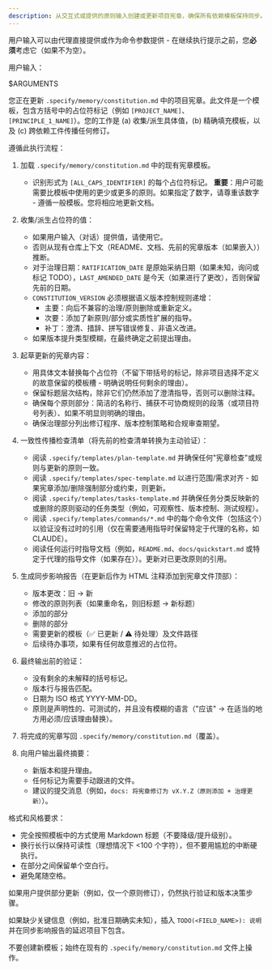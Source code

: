 ```yaml
---
description: 从交互式或提供的原则输入创建或更新项目宪章，确保所有依赖模板保持同步。
---
```


用户输入可以由代理直接提供或作为命令参数提供 - 在继续执行提示之前，您**必须**考虑它（如果不为空）。

用户输入：

$ARGUMENTS

您正在更新 `.specify/memory/constitution.md` 中的项目宪章。此文件是一个模板，包含方括号中的占位符标记（例如 `[PROJECT_NAME]`、`[PRINCIPLE_1_NAME]`）。您的工作是 (a) 收集/派生具体值，(b) 精确填充模板，以及 (c) 跨依赖工件传播任何修订。

遵循此执行流程：

1. 加载 `.specify/memory/constitution.md` 中的现有宪章模板。
   - 识别形式为 `[ALL_CAPS_IDENTIFIER]` 的每个占位符标记。
   **重要**：用户可能需要比模板中使用的更少或更多的原则。如果指定了数字，请尊重该数字 - 遵循一般模板。您将相应地更新文档。

2. 收集/派生占位符的值：
   - 如果用户输入（对话）提供值，请使用它。
   - 否则从现有仓库上下文（README、文档、先前的宪章版本（如果嵌入））推断。
   - 对于治理日期：`RATIFICATION_DATE` 是原始采纳日期（如果未知，询问或标记 TODO），`LAST_AMENDED_DATE` 是今天（如果进行了更改），否则保留先前的日期。
   - `CONSTITUTION_VERSION` 必须根据语义版本控制规则递增：
     * 主要：向后不兼容的治理/原则删除或重新定义。
     * 次要：添加了新原则/部分或实质性扩展的指导。
     * 补丁：澄清、措辞、拼写错误修复、非语义改进。
   - 如果版本提升类型模糊，在最终确定之前提出理由。

3. 起草更新的宪章内容：
   - 用具体文本替换每个占位符（不留下带括号的标记，除非项目选择不定义的故意保留的模板槽 - 明确说明任何剩余的理由）。
   - 保留标题层次结构，除非它们仍然添加了澄清指导，否则可以删除注释。
   - 确保每个原则部分：简洁的名称行、捕获不可协商规则的段落（或项目符号列表）、如果不明显则明确的理由。
   - 确保治理部分列出修订程序、版本控制策略和合规审查期望。

4. 一致性传播检查清单（将先前的检查清单转换为主动验证）：
   - 阅读 `.specify/templates/plan-template.md` 并确保任何"宪章检查"或规则与更新的原则一致。
   - 阅读 `.specify/templates/spec-template.md` 以进行范围/需求对齐 - 如果宪章添加/删除强制部分或约束，则更新。
   - 阅读 `.specify/templates/tasks-template.md` 并确保任务分类反映新的或删除的原则驱动的任务类型（例如，可观察性、版本控制、测试规程）。
   - 阅读 `.specify/templates/commands/*.md` 中的每个命令文件（包括这个）以验证没有过时的引用（仅在需要通用指导时保留特定于代理的名称，如 CLAUDE）。
   - 阅读任何运行时指导文档（例如，`README.md`、`docs/quickstart.md` 或特定于代理的指导文件（如果存在））。更新对已更改原则的引用。

5. 生成同步影响报告（在更新后作为 HTML 注释添加到宪章文件顶部）：
   - 版本更改：旧 → 新
   - 修改的原则列表（如果重命名，则旧标题 → 新标题）
   - 添加的部分
   - 删除的部分
   - 需要更新的模板（✅ 已更新 / ⚠ 待处理）及文件路径
   - 后续待办事项，如果有任何故意推迟的占位符。

6. 最终输出前的验证：
   - 没有剩余的未解释的括号标记。
   - 版本行与报告匹配。
   - 日期为 ISO 格式 YYYY-MM-DD。
   - 原则是声明性的、可测试的，并且没有模糊的语言（"应该" → 在适当的地方用必须/应该理由替换）。

7. 将完成的宪章写回 `.specify/memory/constitution.md`（覆盖）。

8. 向用户输出最终摘要：
   - 新版本和提升理由。
   - 任何标记为需要手动跟进的文件。
   - 建议的提交消息（例如，`docs: 将宪章修订为 vX.Y.Z（原则添加 + 治理更新）`）。

格式和风格要求：
- 完全按照模板中的方式使用 Markdown 标题（不要降级/提升级别）。
- 换行长行以保持可读性（理想情况下 <100 个字符），但不要用尴尬的中断硬执行。
- 在部分之间保留单个空白行。
- 避免尾随空格。

如果用户提供部分更新（例如，仅一个原则修订），仍然执行验证和版本决策步骤。

如果缺少关键信息（例如，批准日期确实未知），插入 `TODO(<FIELD_NAME>): 说明` 并在同步影响报告的延迟项目下包含。

不要创建新模板；始终在现有的 `.specify/memory/constitution.md` 文件上操作。
